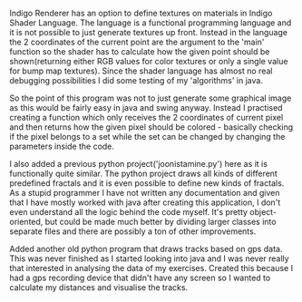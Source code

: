 Indigo Renderer has an option to define textures on materials in Indigo Shader Language. The language is a functional programming language and it is not possible to just generate textures up front. Instead in the language the 2 coordinates of the current point are the argument to the 'main' function so the shader has to calculate how the given point should be shown(returning either RGB values for color textures or only a single value for bump map textures). Since the shader language has almost no real debugging possibilities I did some testing of my 'algorithms' in java.

So the point of this program was not to just generate some graphical image as this would be fairly easy in java and swing anyway. Instead I practised creating a function which only receives the 2 coordinates of current pixel and then returns how the given pixel should be colored - basically checking if the pixel belongs to a set while the set can be changed by changing the parameters inside the code.



I also added a previous python project('joonistamine.py') here as it is functionally quite similar. The python project draws all kinds of different predefined fractals and it is even possible to define new kinds of fractals. As a stupid programmer I have not written any documentation and given that I have mostly worked with java after creating this application, I don't even understand all the logic behind the code myself. It's pretty object-oriented, but could be made much better by dividing larger classes into separate files and there are possibly a ton of other improvements.

Added another old python program that draws tracks based on gps data. This was never finished as I started looking into java and I was never really that interested in analysing the data of my exercises. Created this because I had a gps recording device that didn't have any screen so I wanted to calculate my distances and visualise the tracks.